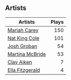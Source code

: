 ## Artists
Artists | Plays 
----- | -----: 
[Mariah Carey](/artists/mariah-carey-31885) | 150
[Nat King Cole](/artists/nat-king-cole-3428) | 101
[Josh Groban](/artists/josh-groban-58260) | 54
[Martina McBride](/artists/martina-mcbride-35319) | 53
[Clay Aiken](/artists/clay-aiken-116167) | 7
[Ella Fitzgerald](/artists/ella-fitzgerald-925) | 4

